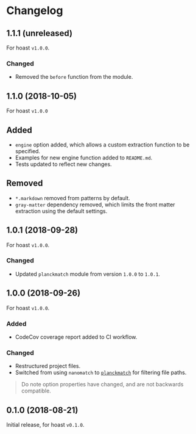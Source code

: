 # Changelog

## 1.1.1 (unreleased)
For hoast `v1.0.0`.
### Changed
- Removed the `before` function from the module.

## 1.1.0 (2018-10-05)
For hoast `v1.0.0`
## Added
- `engine` option added, which allows a custom extraction function to be specified.
- Examples for new engine function added to `README.md`.
- Tests updated to reflect new changes.
## Removed
- `*.markdown` removed from patterns by default.
- `gray-matter` dependency removed, which limits the front matter extraction using the default settings.

## 1.0.1 (2018-09-28)
For hoast `v1.0.0`.
### Changed
- Updated `planckmatch` module from version `1.0.0` to `1.0.1`.

## 1.0.0 (2018-09-26)
For hoast `v1.0.0`.
### Added
- CodeCov coverage report added to CI workflow.
### Changed
- Restructured project files.
- Switched from using `nanomatch` to [`planckmatch`](https://github.com/redkenrok/node-planckmatch#readme) for filtering file paths.

> Do note option properties have changed, and are not backwards compatible.

## 0.1.0 (2018-08-21)
Initial release, for hoast `v0.1.0`.